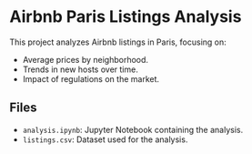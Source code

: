 # Airbnb Paris Listings Analysis

This project analyzes Airbnb listings in Paris, focusing on:
- Average prices by neighborhood.
- Trends in new hosts over time.
- Impact of regulations on the market.

## Files
- `analysis.ipynb`: Jupyter Notebook containing the analysis.
- `listings.csv`: Dataset used for the analysis.
